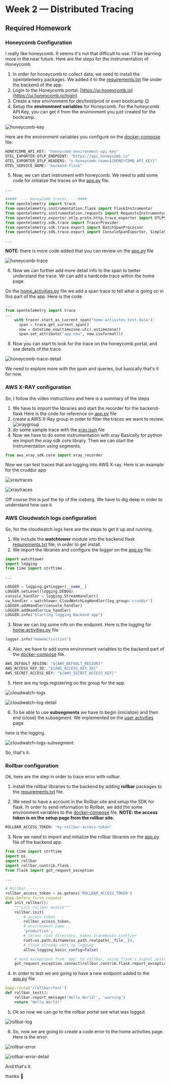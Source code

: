 # Week 2 — Distributed Tracing

## Required Homework

### Honeycomb Configuration

I really like honeycomb. It seems it's not that difficult to use. I'll be learning more in the near future. Here are the steps for the instrumentation of Honeycomb

1. In order for honeycomb to collect data, we need to install the opentelemetry packages. We added it to the [requirements.txt](https://github.com/ymendozahn/aws-bootcamp-cruddur-2023/blob/3d030dd41700d91f35d6563cb5e468dbcd0f3403/backend-flask/requirements.txt#L4-L8) file under the backend of the app.
2. Login to the Honeycomb portal: [https://ui.honeycomb.io](https://ui.honeycomb.io/login)
3. Create a new environment for dev/test/prod or even bootcamp :wink: 
4. Setup the **environment variables** for Honeycomb. For the honeycomb API Key, you can get it from the environment you just created for the bootcamp.
 
 ![honeycomb-key](images/honeycombkey.png)

Here are the environment variables you   configure on the [docker-compose](https://github.com/ymendozahn/aws-bootcamp-cruddur-2023/blob/3d030dd41700d91f35d6563cb5e468dbcd0f3403/docker-compose.yml#L7-L10) file: 

```dockerfile
HONEYCOMB_API_KEY: "honeycomb-environment-api-key"
OTEL_EXPORTER_OTLP_ENDPOINT: "https://api.honeycomb.io"
OTEL_EXPORTER_OTLP_HEADERS: "x-honeycomb-team=${HONEYCOMB_API_KEY}"  
OTEL_SERVICE_NAME: "backend-flask"
```

5. Now, we can start instrument with honeycomb. We need to add some code for initialize the traces on the [app.py](https://github.com/ymendozahn/aws-bootcamp-cruddur-2023/blob/3d030dd41700d91f35d6563cb5e468dbcd0f3403/backend-flask/app.py#L17-L24) file.  

```python
...

#####  --- HoneyComb traces --- ####
from opentelemetry import trace
from opentelemetry.instrumentation.flask import FlaskInstrumentor
from opentelemetry.instrumentation.requests import RequestsInstrumentor
from opentelemetry.exporter.otlp.proto.http.trace_exporter import OTLPSpanExporter
from opentelemetry.sdk.trace import TracerProvider
from opentelemetry.sdk.trace.export import BatchSpanProcessor
from opentelemetry.sdk.trace.export import ConsoleSpanExporter, SimpleSpanProcessor

...
```

**NOTE**: there is more code added that you can review on the [app.py](https://github.com/ymendozahn/aws-bootcamp-cruddur-2023/blob/3d030dd41700d91f35d6563cb5e468dbcd0f3403/backend-flask/app.py) file

 ![honeycomb-trace](images/honeycombtrace01.png)

6. Now we can further add more detail info to the span to better understand the trace. Wr can add a hardcode trace within the home page.

On the [home_activities.py](https://github.com/ymendozahn/aws-bootcamp-cruddur-2023/blob/3d030dd41700d91f35d6563cb5e468dbcd0f3403/backend-flask/services/home_activities.py#L8-L11) file we add a span trace to tell what is going on in this part of the app. Here is the code
```python
...
from opentelemetry import trace
...
    with tracer.start_as_current_span("home-activites-test-data"):
      span = trace.get_current_span()
      now = datetime.now(timezone.utc).astimezone()
      span.set_attribute("app.now", now.isoformat())
```

8. Now you can start to look for the trace on the honeycomb portal, and see details of the trace.

 ![honeycomb-trace-detail](images/honeycombtrace02.png)
 
We need to explore more with the span and queries, but basically that's it for now.

### AWS X-RAY configuration

So, I follow the video instructions and here is a summary of the steps

1. We have to import the libraries and start the recorder for the backend-flask
  Here is the code for reference on [app.py](https://github.com/ymendozahn/aws-bootcamp-cruddur-2023/blob/3d030dd41700d91f35d6563cb5e468dbcd0f3403/backend-flask/app.py#L26-L28) file
2. create a AWS X-Ray group in order to filter the traces we want to review.
 ![xraygroup](images/xraygroup01.png)
3. do some sample trace with the [xray.json](https://github.com/ymendozahn/aws-bootcamp-cruddur-2023/blob/3d030dd41700d91f35d6563cb5e468dbcd0f3403/aws/json/xray.json) file
4. Now we have to do some instrumentation with xray
  Basically for python we import the xray sdk core library. Then we can start the instrumentation using segments.
  
  ```python 
  from aws_xray_sdk.core import xray_recorder
  ```
  Now we can test traces that are logging into AWS X-ray. Here is an example for the cruddur app
  
   ![xraytraces](images/xraytraces01.png)
   
   ![xraytraces](images/xraytraces02.png)
  
  Off course this is just the tip of the iceberg. We have to dig deep in order to understand how use it.
   
 ### AWS Cloudwatch logs configuration
 
 So, for the cloudwatch logs here are the steps to get it up and running.

1. We include the **watchtower** module into the backend flask [requirements.txt](https://github.com/ymendozahn/aws-bootcamp-cruddur-2023/blob/6427a6d4e6d7b9c5b499c9572074105f238d0135/backend-flask/requirements.txt#L12) file, in order to get install.
2. We import the libraries and configure the logger on the [app.py](https://github.com/ymendozahn/aws-bootcamp-cruddur-2023/blob/6427a6d4e6d7b9c5b499c9572074105f238d0135/backend-flask/app.py#L30-L33) file.
```python
import watchtower
import logging
from time import strftime

...

LOGGER = logging.getLogger(__name__)
LOGGER.setLevel(logging.DEBUG)
console_handler = logging.StreamHandler()
cw_handler = watchtower.CloudWatchLogHandler(log_group='cruddur')
LOGGER.addHandler(console_handler)
LOGGER.addHandler(cw_handler)
LOGGER.info("Starting logging Backend app")
```

3. Now we can log some info on the endpoint. Here is the logging for [home.activities.py](https://github.com/ymendozahn/aws-bootcamp-cruddur-2023/blob/6427a6d4e6d7b9c5b499c9572074105f238d0135/backend-flask/services/home_activities.py#L8) file

```python
logger.info("HomeActivities")
```
4. Also, we have to add some environment variables to the backend part of the [docker-compose](https://github.com/ymendozahn/aws-bootcamp-cruddur-2023/blob/6427a6d4e6d7b9c5b499c9572074105f238d0135/docker-compose.yml#L13-L15) file.

```dockerfile
AWS_DEFAULT_REGION: "${AWS_DEFAULT_REGION}"
AWS_ACCESS_KEY_ID: "${AWS_ACCESS_KEY_ID}"
AWS_SECRET_ACCESS_KEY: "${AWS_SECRET_ACCESS_KEY}"
```
5. Here are my logs registering on the group for the app.

 ![cloudwatch-logs](images/cloudwatchlog01.png)
 
 ![cloudwatch-log-detail](images/cloudwatchlog02.png)
 
6. To be able to use **subsegments** we have to begin (inicialize) and then end (close) the subsegment. We implemented on the [user activities](https://github.com/ymendozahn/aws-bootcamp-cruddur-2023/blob/509ea42aaf7be0889d98279503c5f0d341b4a020/backend-flask/services/user_activities.py#L29-L40) page. 

here is the logging.

 ![cloudwatch-logs-subsegment.](images/cloudwatchlog03.png)
 
 So, that's it. 
 
 ### Rollbar configuration
 
 Ok, here are the step in order to trace error with rollbar.
 
 1. install the rollbar libraries to the backend by adding **rollbar** packages to the [requirements.txt](https://github.com/ymendozahn/aws-bootcamp-cruddur-2023/blob/6762ca03a676902329d3bf9fb94668c2937f3525/backend-flask/requirements.txt#L14-L15) file.

2. We need to have a account in the Rollbar site and setup the SDK for flask. In order to send information to Rollbar, we add the some environment variables to the [docker-compose](https://github.com/ymendozahn/aws-bootcamp-cruddur-2023/blob/6762ca03a676902329d3bf9fb94668c2937f3525/docker-compose.yml#L16) file. **NOTE: the access token is on the setup page from the rollbar site.**

 ```dockerfile
 ROLLBAR_ACCESS_TOKEN: "my-rollbar-access-token"
 ```
 
 3. Now we need to import and initialize the rollbar libraries on the [app.py](https://github.com/ymendozahn/aws-bootcamp-cruddur-2023/blob/6762ca03a676902329d3bf9fb94668c2937f3525/backend-flask/app.py#L35-L40) file of the backend app.

```python
from time import strftime
import os
import rollbar
import rollbar.contrib.flask
from flask import got_request_exception

...

# Rollbar ----------
rollbar_access_token = os.getenv('ROLLBAR_ACCESS_TOKEN')
@app.before_first_request
def init_rollbar():
    """init rollbar module"""
    rollbar.init(
        # access token
        rollbar_access_token,
        # environment name
        'production',
        # server root directory, makes tracebacks prettier
        root=os.path.dirname(os.path.realpath(__file__)),
        # flask already sets up logging
        allow_logging_basic_config=False)

    # send exceptions from `app` to rollbar, using flask's signal system.
    got_request_exception.connect(rollbar.contrib.flask.report_exception, app)

```
4. In order to test we are going to have a new endpoint added to the [app.py](https://github.com/ymendozahn/aws-bootcamp-cruddur-2023/blob/6762ca03a676902329d3bf9fb94668c2937f3525/backend-flask/app.py#L114-L117) file

```python
@app.route('/rollbar/test')
def rollbar_test():
    rollbar.report_message('Hello World!', 'warning')
    return "Hello World!"
```
5. Ok so now we can go to the rollbar portal see what was logged.

 ![rollbar-log](images/rollbar01.png)

6. So, now we are going to create a code error to the home activities page. Here is the error.

 ![rollbar-error](images/rollbar02.png)
 
 ![rollbar-error-detail](images/rollbar03.png)
 
And that's it. 

thanks 🌝
